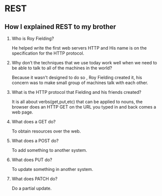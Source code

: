 # REST

## How I explained REST to my brother

1. Who is Roy Fielding?

    He helped write the first web servers HTTP and His name is on the specification for the HTTP protocol.

2. Why don’t the techniques that we use today work well when we need to be able to talk to all of the machines in the world?

    Because it wasn't designed to do so , Roy Fielding created it, his concern was to make small group of machines talk with each other.

3. What is the HTTP protocol that Fielding and his friends created?

    It is all about verbs(get,put,etc) that can be applied to nouns, the browser does an HTTP GET on the URL you typed in and back comes a web page.

4. What does a GET do?

    To obtain resources over the web.

5. What does a POST do?

    To add something to another system.

6. What does PUT do?

    To update something in another system.


7. What does PATCH do?

    Do a partial update.

